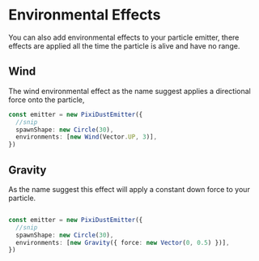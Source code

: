# Environmental Effects

You can also add environmental effects to your particle emitter, there effects are applied
all the time the particle is alive and have no range.

## Wind

The wind environmental effect as the name suggest applies a directional force onto the particle, 

```typescript
const emitter = new PixiDustEmitter({
  //snip
  spawnShape: new Circle(30),
  environments: [new Wind(Vector.UP, 3)],
})


```

## Gravity

As the name suggest this effect will apply a constant down force to your particle.

```typescript

const emitter = new PixiDustEmitter({
  //snip
  spawnShape: new Circle(30),
  environments: [new Gravity({ force: new Vector(0, 0.5) })],
})

```

